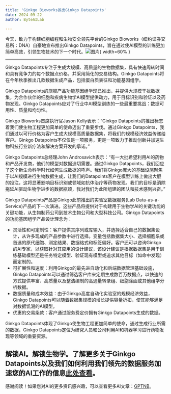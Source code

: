 ```yaml
---
title: 'Ginkgo Bioworks推出Ginkgo Datapoints'
date: 2024-09-22
author: ByteAILab

---
```


今天，致力于构建细胞编程和生物安全领先平台的Ginkgo Bioworks（纽约证券交易所：DNA）自豪地宣布推出Ginkgo Datapoints，旨在通过使AI模型的训练更加简单高效，引领生物技术的下一个时代。![图片](https://ai-techpark.com/wp-content/uploads/2024/09/Ginkgo-960x540.jpg){ width=60% }

---
Ginkgo Datapoints专注于生成大规模、高质量的生物数据集，具有快速周转时间和具有竞争力的每个数据点价格，并采用简化的交易结构。Ginkgo Datapoints将在今年秋季推出几款数据生成产品，包括蛋白质表征和功能基因组学。

Ginkgo Datapoints的旗舰产品功能基因组学现已推出，并提供大规模干扰数据集，为合作伙伴的细胞和疾病生物学AI模型提供动力，用于目标识别和验证以及药物发现。Ginkgo Datapoints应对了行业中AI模型训练的一些最重要挑战：数据可用性、质量和均匀性。

Ginkgo Bioworks首席执行官Jason Kelly表示：“Ginkgo Datapoints的推出标志着我们使生物工程更加简单的使命迈出了重要步伐。通过Ginkgo Datapoints，我们通过以可行价格为客户生成大规模高质量数据集，将我们的规模经济效益传递给客户。Ginkgo Datapoints不仅仅是一项服务，更是一项致力于推动创新并加速生物科技行业新疗法和解决方案开发的承诺。”

Ginkgo Datapoints总经理John Androsavich表示：“有一大批希望利用AI的药物和产品开发商，他们的模型对数据迫切需要。通过Ginkgo Datapoints，我们回应了这个新生命科学时代如何生成数据的呼声。我们将Ginkgo庞大的基础设施聚焦于以AI规模进行生物数据生成，让我们的Datapoints客户在模型训练上做出大胆的投注，这将显著影响目标识别或领域如抗体治疗等药物发现。我们的目标是消除拖延AI驱动生物学进步的数据瓶颈，我对我们为此所组建的团队和技术感到兴奋。”

Ginkgo Datapoints产品是Ginkgo此前推出的实验室数据服务(Lab Data-as-a-Service)产品的下一次演进。这些产品将提供对于构建用于生物学AI的关键功能的关键功能，从生物制药公司到技术生物公司和大型科技公司。Ginkgo Datapoints的功能基因组学产品设计理念为：

- 灵活性和可定制性：客户提供其序列或库输入，并选择适合自己的数据集设计，从许多现成的产品参数中进行选择。变量包括数据集大小、选择细胞系或首选的原代细胞、测定结果、数据格式和标签偏好。客户还可以咨询Ginkgo的AI专家，以获取针对其应用的设计建议，该设计建议是根据数据集是用于训练基础模型还是任务特定模型、验证现有模型或追求其他目标（如命中发现）而定制的。
- 可扩展性和速度：利用Ginkgo的最先进自动化和后端数据管理基础设施，Ginkgo Datapoints可以通过筛选客户库来定期生成数百万数据点，以快速的方式提供丰富、高质量以及整洁编制的高通量转录组、细胞涂画或其他组学分析数据。
- 数据质量和成本效益：由于Ginkgo高度自动化实验室的规模经济效益，Ginkgo Datapoints可以随着数据集规模的增长提供容量折扣，使其能够满足对数据饥渴的AI模型。
- 优惠的交易条款：客户通过服务费定价拥有Ginkgo Datapoints生成的数据。

Ginkgo Datapoints体现了Ginkgo使生物工程更加简单的使命，通过生成行业所需的数据，Ginkgo Datapoints定位为研究人员和公司利用AI和机器学习进行药物发现等领域的重要资源。

解锁AI。解锁生物学。了解更多关于Ginkgo Datapoints以及我们如何利用我们领先的数据服务加速您的AI工作的信息[此处查看](https://ai-techpark.com/ginkgo-bioworks-launches-ginkgo-datapoints/)。
---
感谢阅读！如果您对AI的更多资讯感兴趣，可以查看更多AI文章：[GPTNB](https://gptnb.com)。